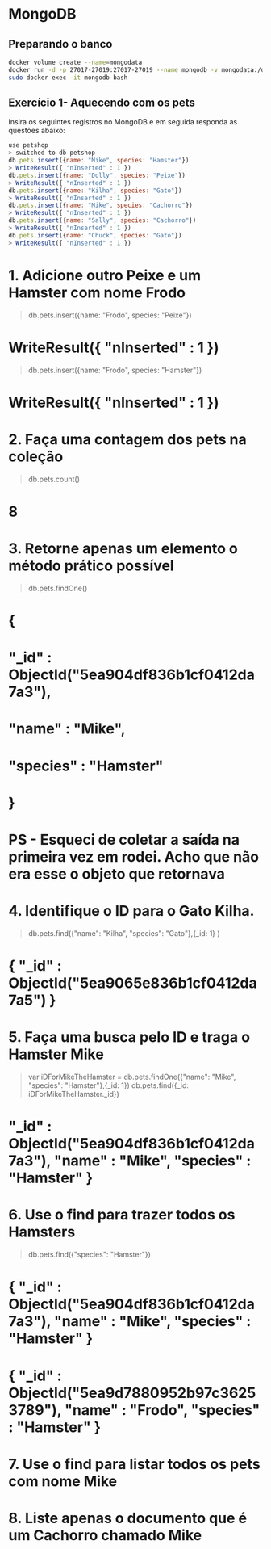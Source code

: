 
# MongoDB

## Preparando o banco

```bash
docker volume create --name=mongodata 
docker run -d -p 27017-27019:27017-27019 --name mongodb -v mongodata:/data/db mongo
sudo docker exec -it mongodb bash
```

## Exercício 1- Aquecendo com os pets

Insira os seguintes registros no MongoDB e em seguida responda as questões abaixo:

```javascript
use petshop
> switched to db petshop
db.pets.insert({name: "Mike", species: "Hamster"})
> WriteResult({ "nInserted" : 1 })
db.pets.insert({name: "Dolly", species: "Peixe"})
> WriteResult({ "nInserted" : 1 })
db.pets.insert({name: "Kilha", species: "Gato"})
> WriteResult({ "nInserted" : 1 })
db.pets.insert({name: "Mike", species: "Cachorro"})
> WriteResult({ "nInserted" : 1 })
db.pets.insert({name: "Sally", species: "Cachorro"})
> WriteResult({ "nInserted" : 1 })
db.pets.insert({name: "Chuck", species: "Gato"})
> WriteResult({ "nInserted" : 1 })
```

# 1. Adicione outro Peixe e um Hamster com nome Frodo
> db.pets.insert({name: "Frodo", species: "Peixe"})
# WriteResult({ "nInserted" : 1 })
> db.pets.insert({name: "Frodo", species: "Hamster"})
# WriteResult({ "nInserted" : 1 })

# 2. Faça uma contagem dos pets na coleção
> db.pets.count()
# 8 

# 3. Retorne apenas um elemento o método prático possível
> db.pets.findOne()
#  {
#        "_id" : ObjectId("5ea904df836b1cf0412da7a3"),
#        "name" : "Mike",
#        "species" : "Hamster"
# }
# PS - Esqueci de coletar a saída na primeira vez em rodei. Acho que não era esse o objeto que retornava

# 4. Identifique o ID para o Gato Kilha.
> db.pets.find({"name": "Kilha", "species": "Gato"},{_id: 1} )
# { "_id" : ObjectId("5ea9065e836b1cf0412da7a5") }

# 5. Faça uma busca pelo ID e traga o Hamster Mike
> var iDForMikeTheHamster = db.pets.findOne({"name": "Mike", "species": "Hamster"},{_id: 1})
> db.pets.find({_id: iDForMikeTheHamster._id})
# "_id" : ObjectId("5ea904df836b1cf0412da7a3"), "name" : "Mike", "species" : "Hamster" }

# 6. Use o find para trazer todos os Hamsters
> db.pets.find({"species": "Hamster"})
# { "_id" : ObjectId("5ea904df836b1cf0412da7a3"), "name" : "Mike", "species" : "Hamster" }
# { "_id" : ObjectId("5ea9d7880952b97c36253789"), "name" : "Frodo", "species" : "Hamster" }

# 7. Use o find para listar todos os pets com nome Mike

# 8. Liste apenas o documento que é um Cachorro chamado Mike
